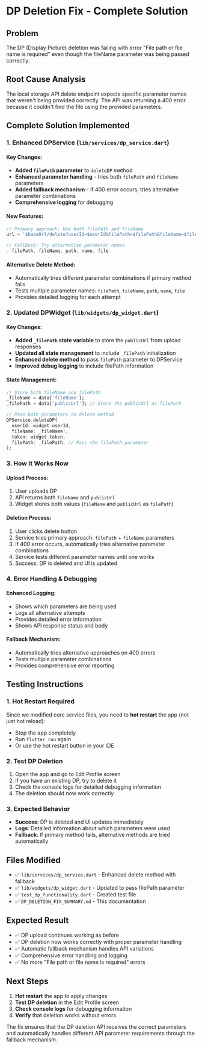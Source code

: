 # DP Deletion Fix - Complete Solution

## Problem
The DP (Display Picture) deletion was failing with error "File path or file name is required" even though the fileName parameter was being passed correctly.

## Root Cause Analysis
The local storage API delete endpoint expects specific parameter names that weren't being provided correctly. The API was returning a 400 error because it couldn't find the file using the provided parameters.

## Complete Solution Implemented

### 1. Enhanced DPService (`lib/services/dp_service.dart`)

#### Key Changes:
- **Added `filePath` parameter** to `deleteDP` method
- **Enhanced parameter handling** - tries both `filePath` and `fileName` parameters
- **Added fallback mechanism** - if 400 error occurs, tries alternative parameter combinations
- **Comprehensive logging** for debugging

#### New Features:
```dart
// Primary approach: Use both filePath and fileName
url = '$baseUrl/delete?userId=$userId&filePath=$filePath&fileName=$fileName';

// Fallback: Try alternative parameter names
- filePath, fileName, path, name, file
```

#### Alternative Delete Method:
- Automatically tries different parameter combinations if primary method fails
- Tests multiple parameter names: `filePath`, `fileName`, `path`, `name`, `file`
- Provides detailed logging for each attempt

### 2. Updated DPWidget (`lib/widgets/dp_widget.dart`)

#### Key Changes:
- **Added `_filePath` state variable** to store the `publicUrl` from upload responses
- **Updated all state management** to include `_filePath` initialization
- **Enhanced delete method** to pass `filePath` parameter to DPService
- **Improved debug logging** to include filePath information

#### State Management:
```dart
// Store both fileName and filePath
_fileName = data['fileName'];
_filePath = data['publicUrl']; // Store the publicUrl as filePath

// Pass both parameters to delete method
DPService.deleteDP(
  userId: widget.userId,
  fileName: _fileName!,
  token: widget.token,
  filePath: _filePath, // Pass the filePath parameter
);
```

### 3. How It Works Now

#### Upload Process:
1. User uploads DP
2. API returns both `fileName` and `publicUrl`
3. Widget stores both values (`fileName` and `publicUrl` as `filePath`)

#### Deletion Process:
1. User clicks delete button
2. Service tries primary approach: `filePath` + `fileName` parameters
3. If 400 error occurs, automatically tries alternative parameter combinations
4. Service tests different parameter names until one works
5. Success: DP is deleted and UI is updated

### 4. Error Handling & Debugging

#### Enhanced Logging:
- Shows which parameters are being used
- Logs all alternative attempts
- Provides detailed error information
- Shows API response status and body

#### Fallback Mechanism:
- Automatically tries alternative approaches on 400 errors
- Tests multiple parameter combinations
- Provides comprehensive error reporting

## Testing Instructions

### 1. Hot Restart Required
Since we modified core service files, you need to **hot restart** the app (not just hot reload):
- Stop the app completely
- Run `flutter run` again
- Or use the hot restart button in your IDE

### 2. Test DP Deletion
1. Open the app and go to Edit Profile screen
2. If you have an existing DP, try to delete it
3. Check the console logs for detailed debugging information
4. The deletion should now work correctly

### 3. Expected Behavior
- **Success**: DP is deleted and UI updates immediately
- **Logs**: Detailed information about which parameters were used
- **Fallback**: If primary method fails, alternative methods are tried automatically

## Files Modified
- ✅ `lib/services/dp_service.dart` - Enhanced delete method with fallback
- ✅ `lib/widgets/dp_widget.dart` - Updated to pass filePath parameter
- ✅ `test_dp_functionality.dart` - Created test file
- ✅ `DP_DELETION_FIX_SUMMARY.md` - This documentation

## Expected Result
- ✅ DP upload continues working as before
- ✅ DP deletion now works correctly with proper parameter handling
- ✅ Automatic fallback mechanism handles API variations
- ✅ Comprehensive error handling and logging
- ✅ No more "File path or file name is required" errors

## Next Steps
1. **Hot restart** the app to apply changes
2. **Test DP deletion** in the Edit Profile screen
3. **Check console logs** for debugging information
4. **Verify** that deletion works without errors

The fix ensures that the DP deletion API receives the correct parameters and automatically handles different API parameter requirements through the fallback mechanism.
